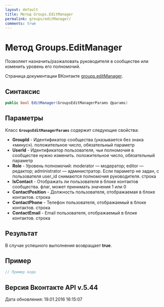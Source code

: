 ```yaml
---
layout: default
title: Метод Groups.EditManager
permalink: groups/editManager/
comments: true
---
```

# Метод Groups.EditManager
Позволяет назначить/разжаловать руководителя в сообществе или изменить уровень его полномочий.

Страница документации ВКонтакте [groups.editManager](https://vk.com/dev/groups.editManager).
## Синтаксис
``` csharp
public bool EditManager(GroupsEditManagerParams @params)
```

## Параметры
Класс **`GroupsEditManagerParams`** содержит следующие свойства:

+ **GroupId** - Идентификатор сообщества (указывается без знака «минус»). положительное число, обязательный параметр
+ **UserId** - Идентификатор пользователя, чьи полномочия в сообществе нужно изменить. положительное число, обязательный параметр
+ **Role** - Уровень полномочий: 
moderator — модератор; 
editor — редактор; 
administrator — администратор. 
Если параметр не задан, с пользователя user_id снимаются полномочия руководителя. строка
+ **IsContact** - Отображать ли пользователя в блоке контактов сообщества. флаг, может принимать значения 1 или 0
+ **ContactPosition** - Должность пользователя, отображаемая в блоке контактов. строка
+ **ContactPhone** - Телефон пользователя, отображаемый в блоке контактов. строка
+ **ContactEmail** - Email пользователя, отображаемый в блоке контактов. строка

## Результат
В случае успешного выполнения возвращает **true**.

## Пример
``` csharp
// Пример кода
```

## Версия Вконтакте API v.5.44
Дата обновления: 19.01.2016 16:15:07
